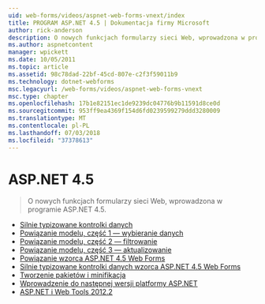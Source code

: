 ```yaml
---
uid: web-forms/videos/aspnet-web-forms-vnext/index
title: PROGRAM ASP.NET 4.5 | Dokumentacja firmy Microsoft
author: rick-anderson
description: O nowych funkcjach formularzy sieci Web, wprowadzona w programie ASP.NET 4.5.
ms.author: aspnetcontent
manager: wpickett
ms.date: 10/05/2011
ms.topic: article
ms.assetid: 98c78dad-22bf-45cd-807e-c2f3f59011b9
ms.technology: dotnet-webforms
msc.legacyurl: /web-forms/videos/aspnet-web-forms-vnext
msc.type: chapter
ms.openlocfilehash: 17b1e82151ec1de9239dc04776b9b11591d8ce0d
ms.sourcegitcommit: 953ff9ea4369f154d6fd0239599279ddd3280009
ms.translationtype: MT
ms.contentlocale: pl-PL
ms.lasthandoff: 07/03/2018
ms.locfileid: "37378613"
---
```

<a name="aspnet-45"></a>ASP.NET 4.5
====================
> O nowych funkcjach formularzy sieci Web, wprowadzona w programie ASP.NET 4.5.


- [Silnie typizowane kontrolki danych](aspnet-vnext-videos-strongly-typed-data-controls.md)
- [Powiązanie modelu, część 1 — wybieranie danych](aspnet-vnext-videos-model-binding-part-1-selecting-data.md)
- [Powiązanie modelu, część 2 — filtrowanie](aspnet-vnext-videos-model-binding-part-2-filtering.md)
- [Powiązanie modelu, część 3 — aktualizowanie](aspnet-vnext-videos-model-binding-part-3-updating.md)
- [Powiązanie wzorca ASP.NET 4.5 Web Forms](aspnet-45-web-forms-model-binding.md)
- [Silnie typizowane kontrolki danych wzorca ASP.NET 4.5 Web Forms](aspnet-45-web-forms-strong-typed-data-controls.md)
- [Tworzenie pakietów i minifikacja](aspnet-vnext-videos-bundling-and-minification.md)
- [Wprowadzenie do następnej wersji platformy ASP.NET](getting-started-with-the-next-version-of-aspnet.md)
- [ASP.NET i Web Tools 2012.2](aspnet-and-web-tools-20122.md)
